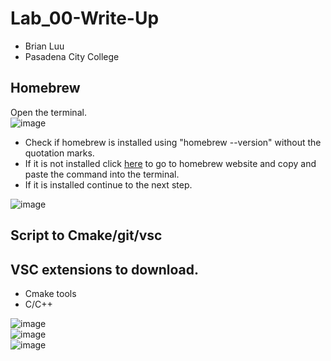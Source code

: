# Lab_00-Write-Up
- Brian Luu  <br>
- Pasadena City College  <br>

## Homebrew
Open the terminal. <br>
![image](https://github.com/Nairbuul/Lab_00-Write-Up/assets/42011526/470e4beb-b62c-4e72-a998-12ce609d64e7) <br>

- Check if homebrew is installed using "homebrew --version" without the quotation marks.
- If it is not installed click [here](https://brew.sh/) to go to homebrew website and copy and paste the command into the terminal.
- If it is installed continue to the next step.
  
![image](https://github.com/Nairbuul/Lab_00-Write-Up/assets/42011526/47bfa352-cccd-4aa5-af33-8bc5983c9e68) <br>

## Script to Cmake/git/vsc 


## VSC extensions to download.
- Cmake tools
- C/C++

![image](https://github.com/Nairbuul/Lab_00-Write-Up/assets/42011526/44cd96dd-37f5-41ed-9702-662bf891ab9c) <br>
![image](https://github.com/Nairbuul/Lab_00-Write-Up/assets/42011526/40babe5c-0de9-4a7a-a753-a35409496afe) <br>
![image](https://github.com/Nairbuul/Lab_00-Write-Up/assets/42011526/d50051d2-e9cb-4b9c-84ac-7d6f3ca2083a) <br>



